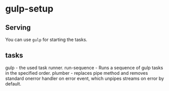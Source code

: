 # gulp-setup

## Serving
You can use `gulp` for starting the tasks.


## tasks
  gulp - the used task runner.
  run-sequence - Runs a sequence of gulp tasks in the specified order.
  plumber - replaces pipe method and removes standard onerror handler on error event, which unpipes streams on error by default.
